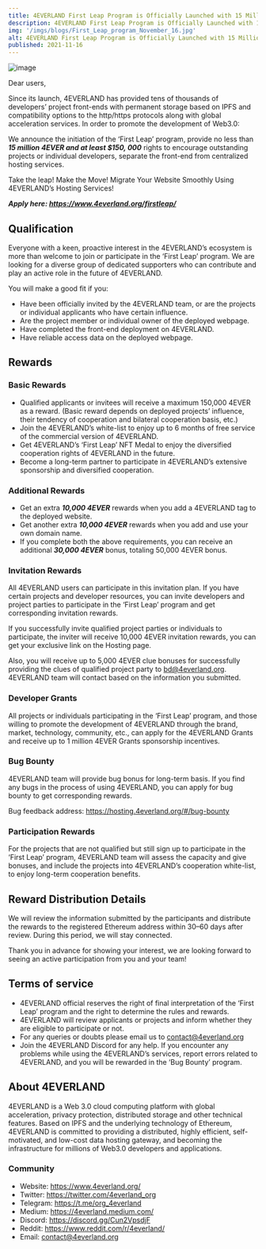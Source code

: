 ```yaml
---
title: 4EVERLAND First Leap Program is Officially Launched with 15 Million 4EVER Rewards
description: 4EVERLAND First Leap Program is Officially Launched with 15 Million 4EVER Rewards
img: '/imgs/blogs/First_Leap_program_November_16.jpg'
alt: 4EVERLAND First Leap Program is Officially Launched with 15 Million 4EVER Rewards
published: 2021-11-16
---
```


![image](/imgs/blogs/First_Leap_program_November_16.jpg)

Dear users,

Since its launch, 4EVERLAND has provided tens of thousands of developers’ project front-ends with permanent storage based on IPFS and compatibility options to the http/https protocols along with global acceleration services.
In order to promote the development of Web3.0:

We announce the initiation of the ‘First Leap’ program, provide no less than **_15 million 4EVER and at least $150, 000_** rights to encourage outstanding projects or individual developers, separate the front-end from centralized hosting services.

Take the leap! Make the Move! Migrate Your Website Smoothly Using 4EVERLAND’s Hosting Services!

**_Apply here: https://www.4everland.org/firstleap/_**

## Qualification

Everyone with a keen, proactive interest in the 4EVERLAND’s ecosystem is more than welcome to join or participate in the ‘First Leap’ program. We are looking for a diverse group of dedicated supporters who can contribute and play an active role in the future of 4EVERLAND.

You will make a good fit if you:

- Have been officially invited by the 4EVERLAND team, or are the projects or individual applicants who have certain influence.
- Are the project member or individual owner of the deployed webpage.
- Have completed the front-end deployment on 4EVERLAND.
- Have reliable access data on the deployed webpage.

## Rewards

### Basic Rewards

- Qualified applicants or invitees will receive a maximum 150,000 4EVER as a reward.
  (Basic reward depends on deployed projects’ influence, their tendency of cooperation and bilateral cooperation basis, etc.)
- Join the 4EVERLAND’s white-list to enjoy up to 6 months of free service of the commercial version of 4EVERLAND.
- Get 4EVERLAND’s ‘First Leap’ NFT Medal to enjoy the diversified cooperation rights of 4EVERLAND in the future.
- Become a long-term partner to participate in 4EVERLAND’s extensive sponsorship and diversified cooperation.

### Additional Rewards

- Get an extra **_10,000 4EVER_** rewards when you add a 4EVERLAND tag to the deployed website.
- Get another extra **_10,000 4EVER_** rewards when you add and use your own domain name.
- If you complete both the above requirements, you can receive an additional **_30,000 4EVER_** bonus, totaling 50,000 4EVER bonus.

### Invitation Rewards

All 4EVERLAND users can participate in this invitation plan. If you have certain projects and developer resources, you can invite developers and project parties to participate in the ‘First Leap’ program and get corresponding invitation rewards.

If you successfully invite qualified project parties or individuals to participate, the inviter will receive 10,000 4EVER invitation rewards, you can get your exclusive link on the Hosting page.

Also, you will receive up to 5,000 4EVER clue bonuses for successfully providing the clues of qualified project party to bd@4everland.org. 4EVERLAND team will contact based on the information you submitted.

### Developer Grants

All projects or individuals participating in the ‘First Leap’ program, and those willing to promote the development of 4EVERLAND through the brand, market, technology, community, etc., can apply for the 4EVERLAND Grants and receive up to 1 million 4EVER Grants sponsorship incentives.

### Bug Bounty

4EVERLAND team will provide bug bonus for long-term basis. If you find any bugs in the process of using 4EVERLAND, you can apply for bug bounty to get corresponding rewards.

Bug feedback address: https://hosting.4everland.org/#/bug-bounty

### Participation Rewards

For the projects that are not qualified but still sign up to participate in the ‘First Leap’ program, 4EVERLAND team will assess the capacity and give bonuses, and include the projects into 4EVERLAND’s cooperation white-list, to enjoy long-term cooperation benefits.

## Reward Distribution Details

We will review the information submitted by the participants and distribute the rewards to the registered Ethereum address within 30–60 days after review. During this period, we will stay connected.

Thank you in advance for showing your interest, we are looking forward to seeing an active participation from you and your team!

## Terms of service

- 4EVERLAND official reserves the right of final interpretation of the ‘First Leap’ program and the right to determine the rules and rewards.
- 4EVERLAND will review applicants or projects and inform whether they are eligible to participate or not.
- For any queries or doubts please email us to contact@4everland.org
- Join the 4EVERLAND Discord for any help. If you encounter any problems while using the 4EVERLAND’s services, report errors related to 4EVERLAND, and you will be rewarded in the ‘Bug Bounty’ program.

## About 4EVERLAND

4EVERLAND is a Web 3.0 cloud computing platform with global acceleration, privacy protection, distributed storage and other technical features. Based on IPFS and the underlying technology of Ethereum, 4EVERLAND is committed to providing a distributed, highly efficient, self-motivated, and low-cost data hosting gateway, and becoming the infrastructure for millions of Web3.0 developers and applications.

### Community

- Website: https://www.4everland.org/
- Twitter: https://twitter.com/4everland_org
- Telegram: https://t.me/org_4everland
- Medium: https://4everland.medium.com/
- Discord: https://discord.gg/Cun2VpsdjF
- Reddit: https://www.reddit.com/r/4everland/
- Email: contact@4everland.org
